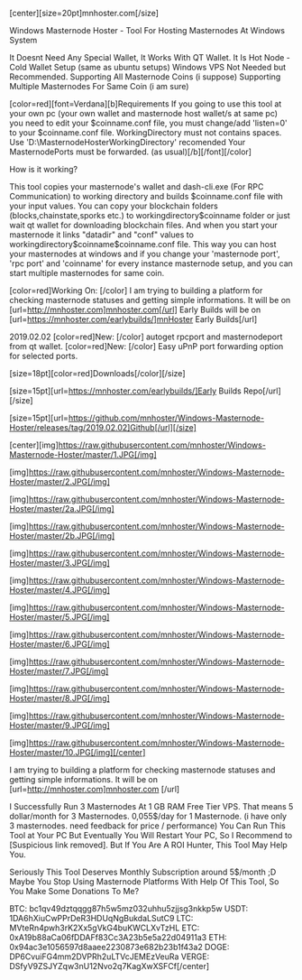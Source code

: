 [center][size=20pt]mnhoster.com[/size]

Windows Masternode Hoster - Tool For Hosting Masternodes At Windows System

It Doesnt Need Any Special Wallet, It Works With QT Wallet.
It Is Hot Node - Cold Wallet Setup (same as ubuntu setups)
Windows VPS Not Needed but Recommended.
Supporting All Masternode Coins (i suppose)
Supporting Multiple Masternodes For Same Coin (i am sure)


[color=red][font=Verdana][b]Requirements
If you going to use this tool at your own pc (your own wallet and masternode host wallet/s at same pc) you need to edit your $coinname.conf file, you must change/add 'listen=0' to your $coinname.conf file.
WorkingDirectory must not contains spaces. Use 'D:\MasternodeHosterWorkingDirectory' recomended
Your MasternodePorts must be forwarded. (as usual)[/b][/font][/color]


How is it working?

This tool copies your masternode's wallet and dash-cli.exe (For RPC Communication) to working directory and builds $coinname.conf file with your input values.
You can copy your blockchain folders (blocks,chainstate,sporks etc.) to workingdirectory\$coinname folder or just wait qt wallet for downloading blockchain files.
And when you start your masternode it links "datadir" and "conf" values to workingdirectory\$coinname\$coinname.conf file. 
This way you can host your masternodes at windows and if you change your 'masternode port', 'rpc port' and 'coinname' for every instance masternode setup, and you can start multiple masternodes for same coin.

[color=red]Working On: [/color]
I am trying to building a platform for checking masternode statuses and getting simple informations. It will be on [url=http://mnhoster.com]mnhoster.com[/url]
Early Builds will be on [url=https://mnhoster.com/earlybuilds/]mnHoster Early Builds[/url]

2019.02.02
[color=red]New: [/color] autoget rpcport and masternodeport from qt wallet.
[color=red]New: [/color] Easy uPnP port forwarding option for selected ports.

[size=18pt][color=red]Downloads[/color][/size]

[size=15pt][url=https://mnhoster.com/earlybuilds/]Early Builds Repo[/url][/size]

[size=15pt][url=https://github.com/mnhoster/Windows-Masternode-Hoster/releases/tag/2019.02.02]Github[/url][/size]

[center][img]https://raw.githubusercontent.com/mnhoster/Windows-Masternode-Hoster/master/1.JPG[/img]

[img]https://raw.githubusercontent.com/mnhoster/Windows-Masternode-Hoster/master/2.JPG[/img]

[img]https://raw.githubusercontent.com/mnhoster/Windows-Masternode-Hoster/master/2a.JPG[/img]

[img]https://raw.githubusercontent.com/mnhoster/Windows-Masternode-Hoster/master/2b.JPG[/img]

[img]https://raw.githubusercontent.com/mnhoster/Windows-Masternode-Hoster/master/3.JPG[/img]

[img]https://raw.githubusercontent.com/mnhoster/Windows-Masternode-Hoster/master/4.JPG[/img]

[img]https://raw.githubusercontent.com/mnhoster/Windows-Masternode-Hoster/master/5.JPG[/img]

[img]https://raw.githubusercontent.com/mnhoster/Windows-Masternode-Hoster/master/6.JPG[/img]

[img]https://raw.githubusercontent.com/mnhoster/Windows-Masternode-Hoster/master/7.JPG[/img]

[img]https://raw.githubusercontent.com/mnhoster/Windows-Masternode-Hoster/master/8.JPG[/img]

[img]https://raw.githubusercontent.com/mnhoster/Windows-Masternode-Hoster/master/9.JPG[/img]

[img]https://raw.githubusercontent.com/mnhoster/Windows-Masternode-Hoster/master/10.JPG[/img][/center]

I am trying to building a platform for checking masternode statuses and getting simple informations. It will be on [url=http://mnhoster.com]mnhoster.com [/url]

I Successfully Run 3 Masternodes At 1 GB RAM Free Tier VPS. That means 5 dollar/month for 3 Masternodes. 0,055$/day for 1 Masternode. (i have only 3 masternodes. need feedback for price / performance)
You Can Run This Tool at Your PC But Eventually You Will Restart Your PC, So I Recommend to [Suspicious link removed]. But If You Are A ROI Hunter, This Tool May Help You.

Seriously This Tool Deserves Monthly Subscription around 5$/month ;D Maybe You Stop Using Masternode Platforms With Help Of This Tool, So You Make Some Donations To Me?

BTC: bc1qv49dztqqgg87h5w5mz032uhhu5zjjsg3nkkp5w
USDT: 1DA6hXiuCwPPrDeR3HDUqNgBukdaLSutC9
LTC: MVteRn4pwh3rK2Xx5gVkG4buKWCLXvTzHL
ETC: 0xA19b88aCa06fDDAFf83Cc3A23b5e5a22d04911a3
ETH: 0x94ac3e1056597d8aaee2230873e682b23b1f43a2
DOGE: DP6CvuiFG4mm2DVPRh2uLTVcJEMEzVeuRa
VERGE: DSfyV9ZSJYZqw3nU12Nvo2q7KagXwXSFCf[/center]
